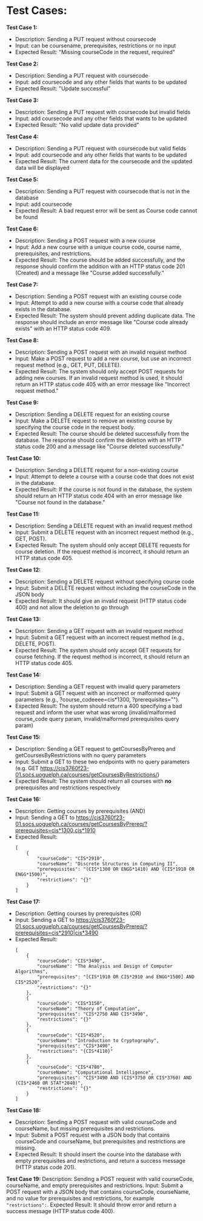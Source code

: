 # Test Cases:

**Test Case 1:**

-   Description: Sending a PUT request without coursecode
-   Input: can be coursename, prerequisites, restrictions or no input
-   Expected Result: "Missing courseCode in the request, required"

**Test Case 2:**

-   Description: Sending a PUT request with coursecode
-   Input: add coursecode and any other fields that wants to be updated
-   Expected Result: "Update successful"

**Test Case 3:**

-   Description: Sending a PUT request with coursecode but invalid fields
-   Input: add coursecode and any other fields that wants to be updated
-   Expected Result: "No valid update data provided"

**Test Case 4:**

-   Description: Sending a PUT request with coursecode but valid fields
-   Input: add coursecode and any other fields that wants to be updated
-   Expected Result: The current data for the coursecode and the updated data will be displayed

**Test Case 5:**

-   Description: Sending a PUT request with coursecode that is not in the database
-   Input: add coursecode
-   Expected Result: A bad request error will be sent as Course code cannot be found

**Test Case 6:**

-   Description: Sending a POST request with a new course
-   Input: Add a new course with a unique course code, course name, prerequisites, and restrictions.
-   Expected Result: The course should be added successfully, and the response should confirm the addition with an HTTP status code 201 (Created) and a message like "Course added successfully."

**Test Case 7:**

-   Description: Sending a POST request with an existing course code
-   Input: Attempt to add a new course with a course code that already exists in the database.
-   Expected Result: The system should prevent adding duplicate data. The response should include an error message like "Course code already exists" with an HTTP status code 409.

**Test Case 8:**

-   Description: Sending a POST request with an invalid request method
-   Input: Make a POST request to add a new course, but use an incorrect request method (e.g., GET, PUT, DELETE).
-   Expected Result: The system should only accept POST requests for adding new courses. If an invalid request method is used, it should return an HTTP status code 405 with an error message like "Incorrect request method."

**Test Case 9:**

-   Description: Sending a DELETE request for an existing course
-   Input: Make a DELETE request to remove an existing course by specifying the course code in the request body.
-   Expected Result: The course should be deleted successfully from the database. The response should confirm the deletion with an HTTP status code 200 and a message like "Course deleted successfully."

**Test Case 10:**

-   Description: Sending a DELETE request for a non-existing course
-   Input: Attempt to delete a course with a course code that does not exist in the database.
-   Expected Result: If the course is not found in the database, the system should return an HTTP status code 404 with an error message like "Course not found in the database."

**Test Case 11:**

-   Description: Sending a DELETE request with an invalid request method
-   Input: Submit a DELETE request with an incorrect request method (e.g., GET, POST).
-   Expected Result: The system should only accept DELETE requests for course deletion. If the request method is incorrect, it should return an HTTP status code 405.

**Test Case 12:**

-   Description: Sending a DELETE request without specifying course code
-   Input: Submit a DELETE request without including the courseCode in the JSON body
-   Expected Result: It should give an invalid request (HTTP status code 400) and not allow the deletion to go through

**Test Case 13:**

-   Description: Sending a GET request with an invalid request method
-   Input: Submit a GET request with an incorrect request method (e.g., DELETE, POST).
-   Expected Result: The system should only accept GET requests for course fetching. If the request method is incorrect, it should return an HTTP status code 405.

**Test Case 14:**

-   Description: Sending a GET request with invalid query parameters
-   Input: Submit a GET request with an incorrect or malformed query parameters (e.g., ?course_codeeee=cis\*1300, ?prerequisites="").
-   Expected Result: The system should return a 400 specifying a bad request and inform the user what was wrong (invalid/malformed course_code query param, invalid/malformed prerequisites query param)

**Test Case 15:**

-   Description: Sending a GET request to getCoursesByPrereq and getCoursesByRestrictions with no query parameters
-   Input: Submit a GET to these two endpoints with no query parameters (e.g. GET https://cis3760f23-01.socs.uoguelph.ca/courses/getCoursesByRestrictions/)
-   Expected Result: The system should return all courses with **no** prerequisites and restrictions respectively

**Test Case 16:**

-   Description: Getting courses by prerequisites (AND)
-   Input: Sending a GET to https://cis3760f23-01.socs.uoguelph.ca/courses/getCoursesByPrereq/?prerequisites=cis*1300,cis*1910
-   Expected Result:
    ```
    [
        {
            "courseCode": "CIS*2910",
            "courseName": "Discrete Structures in Computing II",
            "prerequisites": "(CIS*1300 OR ENGG*1410) AND (CIS*1910 OR ENGG*1500)",
            "restrictions": "{}"
        }
    ]
    ```

**Test Case 17:**

-   Description: Getting courses by prerequisites (OR)
-   Input: Sending a GET to https://cis3760f23-01.socs.uoguelph.ca/courses/getCoursesByPrereq/?prerequisites=cis*2910|cis*3490
-   Expected Result:
    ```
    [
        {
            "courseCode": "CIS*3490",
            "courseName": "The Analysis and Design of Computer Algorithms",
            "prerequisites": "[CIS*1910 OR CIS*2910 and ENGG*1500] AND CIS*2520",
            "restrictions": "{}"
        },
        {
            "courseCode": "CIS*3150",
            "courseName": "Theory of Computation",
            "prerequisites": "CIS*2750 AND CIS*3490",
            "restrictions": "{}"
        },
        {
            "courseCode": "CIS*4520",
            "courseName": "Introduction to Cryptography",
            "prerequisites": "CIS*3490",
            "restrictions": "{CIS*4110}"
        },
        {
            "courseCode": "CIS*4780",
            "courseName": "Computational Intelligence",
            "prerequisites": "CIS*3490 AND (CIS*3750 OR CIS*3760) AND (CIS*2460 OR STAT*2040)",
            "restrictions": "{}"
        }
    ]
    ```
**Test Case 18:**
-   Description: Sending a POST request with valid courseCode and courseName, but missing prerequisites and restrictions.
-   Input: Submit a POST request with a JSON body that contains courseCode and courseName, but prerequisites and restrictions are missing.
-   Expected Result: It should insert the course into the database with empty prerequisites and restrictions, and return a success message (HTTP status code 201).

**Test Case 19:**
Description: Sending a POST request with valid courseCode, courseName, and empty prerequisites and restrictions.
Input: Submit a POST request with a JSON body that contains courseCode, courseName, and no value for prerequisites and restrictions, for example ```"restrictions":```.
Expected Result: It should throw error and return a success message (HTTP status code 400).
